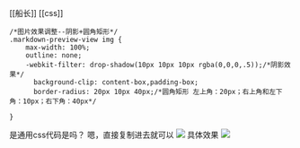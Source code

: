 [[船长]] [[css]]

```
/*图片效果调整--阴影+圆角矩形*/
.markdown-preview-view img {
    max-width: 100%;
    outline: none;
	-webkit-filter: drop-shadow(10px 10px 10px rgba(0,0,0,.5));/*阴影效果*/
	  background-clip: content-box,padding-box;
	  border-radius: 20px 10px 40px;/*圆角矩形 左上角：20px；右上角和左下角：10px；右下角：40px*/
                
}
```
是通用css代码是吗？
嗯，直接复制进去就可以
![](https://gitee.com/cyddgi/picture-store/raw/master/img/20200912193458.png)
具体效果
![](https://gitee.com/cyddgi/picture-store/raw/master/img/20200912193341.jpg)

